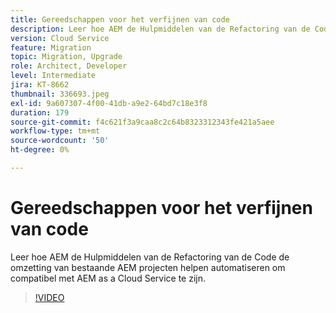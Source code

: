 ```yaml
---
title: Gereedschappen voor het verfijnen van code
description: Leer hoe AEM de Hulpmiddelen van de Refactoring van de Code de omzetting van bestaande AEM projecten helpen automatiseren om compatibel met AEM as a Cloud Service te zijn.
version: Cloud Service
feature: Migration
topic: Migration, Upgrade
role: Architect, Developer
level: Intermediate
jira: KT-8662
thumbnail: 336693.jpeg
exl-id: 9a607307-4f00-41db-a9e2-64bd7c18e3f8
duration: 179
source-git-commit: f4c621f3a9caa8c2c64b8323312343fe421a5aee
workflow-type: tm+mt
source-wordcount: '50'
ht-degree: 0%

---
```


# Gereedschappen voor het verfijnen van code

Leer hoe AEM de Hulpmiddelen van de Refactoring van de Code de omzetting van bestaande AEM projecten helpen automatiseren om compatibel met AEM as a Cloud Service te zijn.

>[!VIDEO](https://video.tv.adobe.com/v/336693?quality=12&learn=on)
